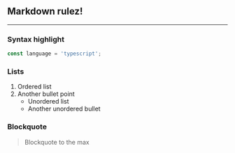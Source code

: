 ## Markdown __rulez__!
---

### Syntax highlight
```typescript
const language = 'typescript';
```

### Lists
1. Ordered list
2. Another bullet point
   - Unordered list
   - Another unordered bullet

### Blockquote
> Blockquote to the max
